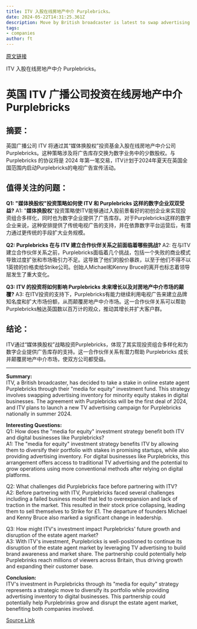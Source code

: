 ```yaml
---
title: ITV 入股在线房地产中介 Purplebricks。
date: 2024-05-22T14:31:25.361Z
description: Move by British broadcaster is latest to swap advertising for equity
tags: 
- companies
author: ft
---
```


[原文链接](https://ft.com/content/5e9553ab-4a02-4802-89ca-e694f2659c59)

ITV 入股在线房地产中介 Purplebricks。

# **英国 ITV 广播公司投资在线房地产中介 Purplebricks**

## 摘要：
英国广播公司 ITV 将通过其“媒体换股权”投资基金入股在线房地产中介公司 Purplebricks。这种策略涉及将广告库存交换为数字业务中的少数股权。与 Purplebricks 的协议将是 2024 年第一笔交易，ITV计划于2024年夏天在英国全国范围内启动Purplebricks的电视广告宣传活动。

## 值得关注的问题：
**Q1: "媒体换股权"投资策略如何使 ITV 和 Purplebricks 这样的数字企业双双受益?**
A1: "**媒体换股权**"投资策略使ITV能够通过入股前景看好的初创企业来实现投资组合多样化，同时也为数字企业提供了广告库存。对于Purplebricks这样的数字企业来说，这种安排提供了传统电视广告的支持，并在依靠数字平台运营后，有潜力通过更传统的手段扩大业务规模。

**Q2: Purplebricks 在与 ITV 建立合作伙伴关系之前面临着哪些挑战?**
A2: 在与ITV建立合作伙伴关系之前，Purplebricks面临着几个挑战，包括一个失败的商业模式导致过度扩张和市场吸引力不足。这导致了他们的股价暴跌，以至于他们不得不以1英镑的价格卖给Strike公司。创始人Michael和Kenny Bruce的离开也标志着领导层发生了重大变化。

**Q3: ITV 的投资将如何影响 Purplebricks 未来增长以及对房地产中介市场的颠覆?**
A3: 在ITV投资的支持下，Purplebricks有能力继续利用电视广告来建立品牌知名度和扩大市场份额，从而颠覆房地产中介市场。这一合作伙伴关系可以帮助Purplebricks触达英国数以百万计的观众，推动其增长并扩大客户群。

## 结论：
ITV通过“媒体换股权”战略投资Purplebricks，体现了其实现投资组合多样化和为数字企业提供广告库存的支持。这一合作伙伴关系有潜力帮助 Purplebricks 成长并颠覆房地产中介市场，使双方公司都受益。

---

**Summary:**  
ITV, a British broadcaster, has decided to take a stake in online estate agent Purplebricks through their "media for equity" investment fund. This strategy involves swapping advertising inventory for minority equity stakes in digital businesses. The agreement with Purplebricks will be the first deal of 2024, and ITV plans to launch a new TV advertising campaign for Purplebricks nationally in summer 2024.

**Interesting Questions:**  
Q1: How does the "media for equity" investment strategy benefit both ITV and digital businesses like Purplebricks?  
A1: The "media for equity" investment strategy benefits ITV by allowing them to diversify their portfolio with stakes in promising startups, while also providing advertising inventory. For digital businesses like Purplebricks, this arrangement offers access to traditional TV advertising and the potential to grow operations using more conventional methods after relying on digital platforms.

Q2: What challenges did Purplebricks face before partnering with ITV?  
A2: Before partnering with ITV, Purplebricks faced several challenges including a failed business model that led to overexpansion and lack of traction in the market. This resulted in their stock price collapsing, leading them to sell themselves to Strike for £1. The departure of founders Michael and Kenny Bruce also marked a significant change in leadership.

Q3: How might ITV's investment impact Purplebricks' future growth and disruption of the estate agent market?  
A3: With ITV's investment, Purplebricks is well-positioned to continue its disruption of the estate agent market by leveraging TV advertising to build brand awareness and market share. The partnership could potentially help Purplebrinks reach millions of viewers across Britain, thus driving growth and expanding their customer base.

**Conclusion:**  
ITV's investment in Purplebricks through its "media for equity" strategy represents a strategic move to diversify its portfolio while providing advertising inventory to digital businesses. This partnership could potentially help Purplebrinks grow and disrupt the estate agent market, benefiting both companies involved.

[Source Link](https://ft.com/content/5e9553ab-4a02-4802-89ca-e694f2659c59)

